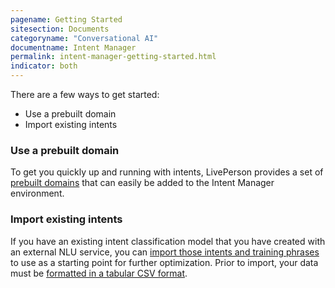 ```yaml
---
pagename: Getting Started
sitesection: Documents
categoryname: "Conversational AI"
documentname: Intent Manager
permalink: intent-manager-getting-started.html
indicator: both
---
```


There are a few ways to get started:
* Use a prebuilt domain
* Import existing intents

### Use a prebuilt domain

To get you quickly up and running with intents, LivePerson provides a set of [prebuilt domains](intent-manager-key-terms-concepts.html#prebuilt-domains) that can easily be added to the Intent Manager environment.

### Import existing intents

If you have an existing intent classification model that you have created with an external NLU service, you can [import those intents and training phrases](intent-manager-build-domains.html#add-a-domain-manually-or-using-an-import-file) to use as a starting point for further optimization. Prior to import, your data must be [formatted in a tabular CSV format](intent-manager-build-domains.html#create-an-import-file).
